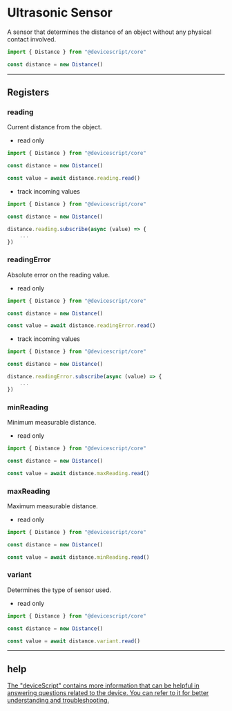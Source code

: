 # Ultrasonic Sensor

A sensor that determines the distance of an object without any physical contact involved.

```ts
import { Distance } from "@devicescript/core"

const distance = new Distance()
```


---



## Registers

### reading

Current distance from the object.

* read only

```typeScript
import { Distance } from "@devicescript/core"

const distance = new Distance()

const value = await distance.reading.read()
```

* track incoming values

```typescript
import { Distance } from "@devicescript/core"

const distance = new Distance()

distance.reading.subscribe(async (value) => {
    ...
})
```



### readingError

Absolute error on the reading value.

* read only

```typeScript
import { Distance } from "@devicescript/core"

const distance = new Distance()

const value = await distance.readingError.read()
```

* track incoming values

```typescript
import { Distance } from "@devicescript/core"

const distance = new Distance()

distance.readingError.subscribe(async (value) => {
    ...
})
```


### minReading

Minimum measurable distance.

* read only

```typeScript
import { Distance } from "@devicescript/core"

const distance = new Distance()

const value = await distance.maxReading.read()
```


### maxReading

Maximum measurable distance.

* read only

```typeScript
import { Distance } from "@devicescript/core"

const distance = new Distance()

const value = await distance.minReading.read()
```


### variant

Determines the type of sensor used.

* read only

```typeScript
import { Distance } from "@devicescript/core"

const distance = new Distance()

const value = await distance.variant.read()
```


---



## help

[The &#34;deviceScript&#34; contains more information that can be helpful in answering questions related to the device. You can refer to it for better understanding and troubleshooting.](https://microsoft.github.io/devicescript/)
